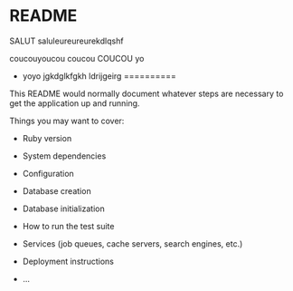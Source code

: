 # README

SALUT
saluleureureurekdlqshf


coucouyoucou
coucou
COUCOU
yo
* yoyo
jgkdglkfgkh
ldrijgeirg
==========

This README would normally document whatever steps are necessary to get the
application up and running.

Things you may want to cover:

* Ruby version

* System dependencies

* Configuration

* Database creation

* Database initialization

* How to run the test suite

* Services (job queues, cache servers, search engines, etc.)

* Deployment instructions

* ...
